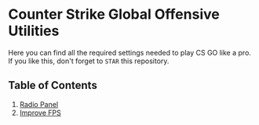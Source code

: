# Counter Strike Global Offensive Utilities

Here you can find all the required settings needed to play CS GO like a pro. If you like this, don't forget to `STAR` this repository.


## Table of Contents

1. [Radio Panel](./radiopanel/README.md)
2. [Improve FPS](./fps/README.md)
